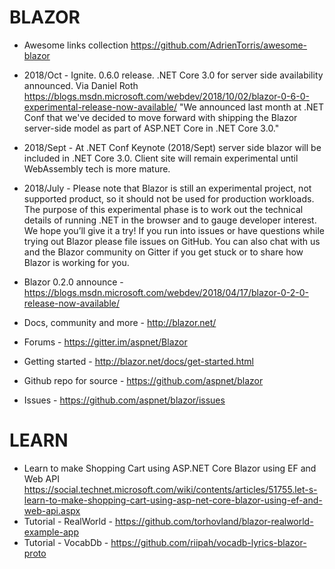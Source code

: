 # BLAZOR
* Awesome links collection <https://github.com/AdrienTorris/awesome-blazor>
* 2018/Oct - Ignite.  0.6.0 release.  .NET Core 3.0 for server side availability announced.  Via Daniel Roth <https://blogs.msdn.microsoft.com/webdev/2018/10/02/blazor-0-6-0-experimental-release-now-available/> "We announced last month at .NET Conf that we've decided to move forward with shipping the Blazor server-side model as part of ASP.NET Core in .NET Core 3.0."
* 2018/Sept - At .NET Conf Keynote (2018/Sept) server side blazor will be included in .NET Core 3.0.  Client site will remain experimental until WebAssembly tech is more mature.
* 2018/July - Please note that Blazor is still an experimental project, not supported product, so it should not be used for production workloads. The purpose of this experimental phase is to work out the technical details of running .NET in the browser and to gauge developer interest. We hope you’ll give it a try! If you run into issues or have questions while trying out Blazor please file issues on GitHub. You can also chat with us and the Blazor community on Gitter if you get stuck or to share how Blazor is working for you.

* Blazor 0.2.0 announce - <https://blogs.msdn.microsoft.com/webdev/2018/04/17/blazor-0-2-0-release-now-available/>
* Docs, community and more - <http://blazor.net/>
* Forums - <https://gitter.im/aspnet/Blazor>
* Getting started - <http://blazor.net/docs/get-started.html>
* Github repo for source - <https://github.com/aspnet/blazor>
* Issues - <https://github.com/aspnet/blazor/issues>

# LEARN

* Learn to make Shopping Cart using ASP.NET Core Blazor using EF and Web API <https://social.technet.microsoft.com/wiki/contents/articles/51755.let-s-learn-to-make-shopping-cart-using-asp-net-core-blazor-using-ef-and-web-api.aspx>
* Tutorial - RealWorld - <https://github.com/torhovland/blazor-realworld-example-app>
* Tutorial - VocabDb - <https://github.com/riipah/vocadb-lyrics-blazor-proto>
